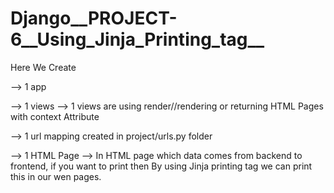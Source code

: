 # Django__PROJECT-6__Using_Jinja_Printing_tag__

Here We Create

-->   1 app

-->   1 views
        --> 1 views are using render//rendering or returning HTML Pages with context Attribute
        
-->   1 url mapping created in project/urls.py folder  
        
 -->  1 HTML Page
    -->   In HTML page which data comes from backend to frontend, if you want to print then By using Jinja printing tag we can print this in our wen pages.
